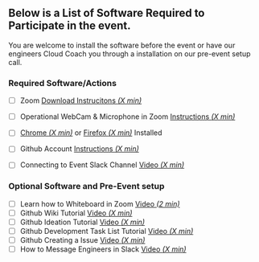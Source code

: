 
## Below is a List of Software Required to Participate in the event.
You are welcome to install the software before the event or have our engineers Cloud Coach you through a installation on our pre-event setup call.

### Required Software/Actions

  - [ ] Zoom [Download Instrucitons _(X min)_](https://zoom.us/download)
  - [ ] Operational WebCam & Microphone in Zoom [Instructions _(X min)_](https://support.zoom.us/hc/en-us/articles/201362283-Testing-computer-or-device-audio)
  - [ ] [Chrome _(X min)_](https://www.google.com/chrome/?brand=CHBD&gclid=EAIaIQobChMIsP3wuKKQ6QIVDJyzCh2vBgYrEAAYASABEgJUFvD_BwE&gclsrc=aw.ds) or [Firefox _(X min)_](https://www.mozilla.org/en-US/firefox/new/) Installed
  - [ ] Github Account [Instructions _(X min)_](https://videohub.oracle.com/media/How+to+Create+a+Github+Account/1_butiy9ju/161336821)   
  - [ ] Connecting to Event Slack Channel [Video _(X min)_](https://addlink)


### Optional Software and Pre-Event setup
- [ ] Learn how to Whiteboard in Zoom [Video _(2 min)_](https://videohub.oracle.com/media/1_rrtt48xh)
- [ ] Github Wiki Tutorial [Video _(X min)_](https://addlink)
- [ ] Github Ideation Tutorial [Video _(X min)_](https://addlink)
- [ ] Github Development Task List Tutorial [Video _(X min)_](https://addlink)
- [ ] Github Creating a Issue [Video _(X min)_](https://addlink)
- [ ] How to Message Engineers in Slack [Video _(X min)_](https://addlink)

